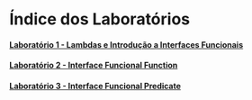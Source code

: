 # Índice dos Laboratórios

#### [Laboratório 1 - Lambdas e Introdução a Interfaces Funcionais](https://github.com/corelioBH/design-app-java/tree/master/Programacao%20Funcional/src/laboratorio1/)
#### [Laboratório 2 - Interface Funcional Function](https://github.com/corelioBH/design-app-java/tree/master/Programacao%20Funcional/src/laboratorio2/)
#### [Laboratório 3 - Interface Funcional Predicate](https://github.com/corelioBH/design-app-java/tree/master/Programacao%20Funcional/src/laboratorio3/)
